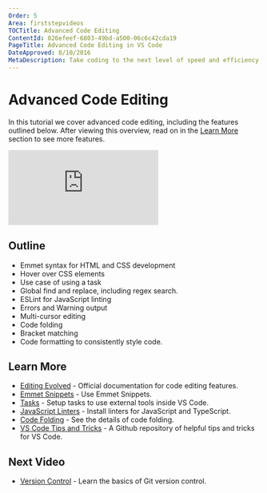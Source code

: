 ```yaml
---
Order: 5
Area: firststepvideos
TOCTitle: Advanced Code Editing
ContentId: 826efeef-6803-49bd-a500-06c6c42cda19
PageTitle: Advanced Code Editing in VS Code
DateApproved: 8/10/2016
MetaDescription: Take coding to the next level of speed and efficiency with these code editing features. 
---
```


# Advanced Code Editing

In this tutorial we cover advanced code editing, including the features outlined below. After viewing this overview, read on in the [Learn More](#_learn-more) section to see more features. 

<iframe src="https://www.youtube.com/embed/rsatrlBEFFA?rel=0&amp;disablekb=0&amp;modestbranding=1&amp;showinfo=0" frameborder="0" allowfullscreen></iframe>

## Outline

* Emmet syntax for HTML and CSS development 
* Hover over CSS elements
* Use case of using a task
* Global find and replace, including regex search. 
* ESLint for JavaScript linting
* Errors and Warning output
* Multi-cursor editing
* Code folding
* Bracket matching
* Code formatting to consistently style code. 

## Learn More

* [Editing Evolved](/docs/editor/editingevolved) - Official documentation for code editing features. 
* [Emmet Snippets](/docs/languages/html#_emmet-snippets) - Use Emmet Snippets.
* [Tasks](/docs/editor/tasks) - Setup tasks to use external tools inside VS Code. 
* [JavaScript Linters](/docs/languages/javascript#_javascript-linters-eslint-jshint) - Install linters for JavaScript and TypeScript. 
* [Code Folding](/docs/editor/editingevolved#_folding) - See the details of code folding. 
* [VS Code Tips and Tricks](https://github.com/Microsoft/vscode-tips-and-tricks) - A Github repository of helpful tips and tricks for VS Code. 

## Next Video

* [Version Control](/docs/firststepvideos/versioncontrol) - Learn the basics of Git version control. 

